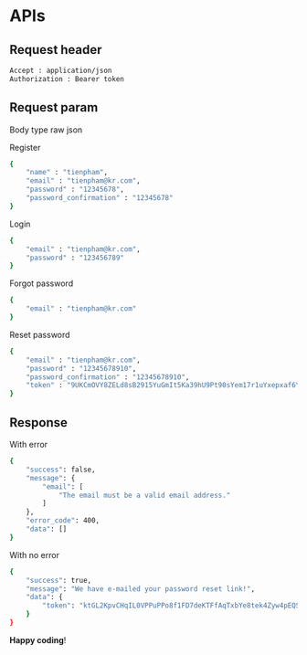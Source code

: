 # APIs

## Request header
```bash
Accept : application/json
Authorization : Bearer token
```

## Request param

Body type raw json

Register
```bash
{
    "name" : "tienpham",
    "email" : "tienpham@kr.com",
    "password" : "12345678",
    "password_confirmation" : "12345678"
}
```

Login
```bash
{
    "email" : "tienpham@kr.com",
    "password" : "123456789"
}
```

Forgot password
```bash
{
    "email" : "tienpham@kr.com"
}
```

Reset password
```bash
{
    "email" : "tienpham@kr.com",
    "password" : "12345678910",
    "password_confirmation" : "12345678910",
    "token" : "9UKCmOVY8ZELd8sB2915YuGmIt5Ka39hU9Pt90sYem17r1uYxepxaf6Y31FV"
}
```

## Response

With error
```bash
{
    "success": false,
    "message": {
        "email": [
            "The email must be a valid email address."
        ]
    },
    "error_code": 400,
    "data": []
}
```
With no error
```bash
{
    "success": true,
    "message": "We have e-mailed your password reset link!",
    "data": {
        "token": "ktGL2KpvCHqIL0VPPuPPo8f1FD7deKTFfAqTxbYe8tek4Zyw4pEQSyC0ummZ"
    }
}
```
**Happy coding**!
